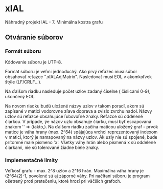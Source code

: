 # xIAL
Náhradný projekt IAL - 7. Minimálna kostra grafu

## Otváranie súborov
### Formát súboru
Kódovanie súboru je UTF-8.

Formát súboru je veľmi jednoduchý. Ako prvý reťazec musí súbor obsahovať reťazec ".xIALAdjMatrix". Nasledovať musí EOL v akomkoľvek štýle (LF/CRLF...).

Na ďalšom riadku nasleduje počet uzlov zadaný číselne ( číslicami 0-9), ukončený EOL.

Na novom riadku budú uložené názvy uzlov v takom poradí, akom sú zapísané v matici vodorovne zľava doprava a zvislo zvrchu nadol. Názvy uzlov sú reťazce obsahujúce ľubovoľné znaky. Reťazce sú oddelené čiarkou. V prípade, ýe názov uzlu obsahuje čiarku, musí byť escapovaná znakom '\' => (takto\,).
Na ďalšom riadku začína maticou uložený graf - prvok matice je váha hrany (max. 2^64) spájajúca vrchol reprezentovaný indexom v matici, ktorý je namapovaný na názvy uzlov. Ak uzly nie sú spojené, bude prítomné malé písmeno 'x'. Všetky váhy hrán alebo písmená x sú oddelené čiarkami, nie sú tolerované žiadne biele znaky.

 

### Implementačné limity
Veľkosť grafu - max. 2^8 uzlov a 2^16 hrán. Maximálna váha hrany je (2^64/2)-1, povolené sú aj záporné váhy.
Pri načítaní súboru je program ošetrený proti pretečeniu, ktoré hrozí pri väčších grafoch.